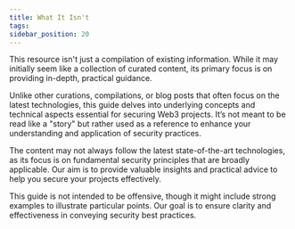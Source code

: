 ```yaml
---
title: What It Isn't
tags:
sidebar_position: 20
---
```


This resource isn't just a compilation of existing information. While it may initially seem like a collection of curated content, its primary focus is on providing in-depth, practical guidance.

Unlike other curations, compilations, or blog posts that often focus on the latest technologies, this guide delves into underlying concepts and technical aspects essential for securing Web3 projects. It’s not meant to be read like a "story" but rather used as a reference to enhance your understanding and application of security practices.

The content may not always follow the latest state-of-the-art technologies, as its focus is on fundamental security principles that are broadly applicable. Our aim is to provide valuable insights and practical advice to help you secure your projects effectively.

This guide is not intended to be offensive, though it might include strong examples to illustrate particular points. Our goal is to ensure clarity and effectiveness in conveying security best practices.
